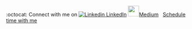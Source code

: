 :octocat: Connect with me on [![Linkedin](https://i.stack.imgur.com/gVE0j.png) LinkedIn](https://www.linkedin.com/in/ski-s)
[<img src="https://cdn-icons-png.flaticon.com/512/5968/5968906.png" width="30">Medium</img>](https://vinayski.medium.com)
&nbsp;
[Schedule time with me](https://calendly.com/megamanics/25min?hide_event_type_details=1&hide_gdpr_banner=1)
